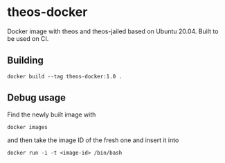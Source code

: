 # theos-docker

Docker image with theos and theos-jailed based on Ubuntu 20.04. Built to be used on CI.

## Building

```
docker build --tag theos-docker:1.0 .
```

## Debug usage

Find the newly built image with

```
docker images
```

and then take the image ID of the fresh one and insert it into

```
docker run -i -t <image-id> /bin/bash
```

